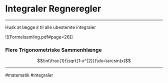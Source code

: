 # Integraler Regneregler
---
Husk at lægge $k$ til alle ubestemte integraler

![[Formelsamling.pdf#page=26]]

### Flere Trigonometriske Sammenhlænge
$$\int\frac{1}{\sqrt{1-x^{2}}}\dx=\arcsin(x)$$


---
#matematik #integraler  
